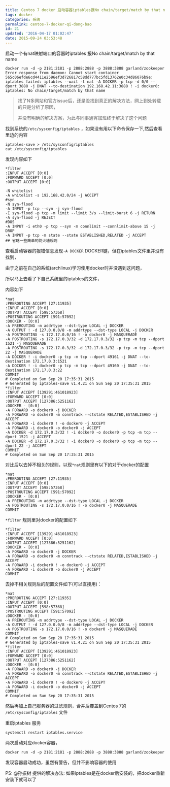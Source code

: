 ```yaml
---
title: Centos 7 docker 启动容器iptables报No chain/target/match by that name
tags: docker
categories: 系统
permalink: centos-7-docker-qi-dong-bao
id: 21
updated: '2016-04-17 01:02:47'
date: 2015-09-24 03:53:48
---
```


启动一个有nat映射端口的容器时iptables 报No chain/target/match by that name


```shell
docker run -d -p 2181:2181 -p 2888:2888 -p 3888:3888 garland/zookeeper  
Error response from daemon: Cannot start container 565c06efde6cd4411e2596ef3d726817c58dd777bc5fd13762e0c34d86076b9e: iptables failed: iptables --wait -t nat -A DOCKER -p tcp -d 0/0 --dport 3888 -j DNAT --to-destination 192.168.42.11:3888 ! -i docker0: iptables: No chain/target/match by that name
```

>找了N多网站和官方issue后，还是没找到真正的解决方法，网上到处转载的只是分析了原因，
>
>并没有明确的解决方案，为此与同事通宵加班终于解决了这个问题


找到系统的`/etc/sysconfig/iptables` ，如果没有用以下命令保存一下,然后查看里边的内容
```shell
iptables-save > /etc/sysconfig/iptables
cat /etc/sysconfig/iptables
```

发现内容如下
```shell
*filter
:INPUT ACCEPT [0:0]
:FORWARD ACCEPT [0:0]
:OUTPUT ACCEPT [0:0]

-N whitelist
-A whitelist -s 192.168.42.0/24 -j ACCEPT
#syn
-N syn-flood
-A INPUT -p tcp --syn -j syn-flood
-I syn-flood -p tcp -m limit --limit 3/s --limit-burst 6 -j RETURN
-A syn-flood -j REJECT
#DOS
-A INPUT -i eth0 -p tcp --syn -m connlimit --connlimit-above 15 -j DROP
-A INPUT -p tcp -m state --state ESTABLISHED,RELATED -j ACCEPT
## 省略一些简单的防火墙规则  
```

查看启动容器的报错信息发现`-A DOCKER` DOCKER链，但在iptables文件里并没有找到，

由于之前在自己的系统(archlinux)学习使用docker时并没遇到这问题，

所以马上去看了下自己系统里的iptables的文件，

内容如下
```shell
*nat
:PREROUTING ACCEPT [27:11935]
:INPUT ACCEPT [0:0]
:OUTPUT ACCEPT [598:57368]
:POSTROUTING ACCEPT [591:57092]
:DOCKER - [0:0]
-A PREROUTING -m addrtype --dst-type LOCAL -j DOCKER
-A OUTPUT ! -d 127.0.0.0/8 -m addrtype --dst-type LOCAL -j DOCKER
-A POSTROUTING -s 172.17.0.0/16 ! -o docker0 -j MASQUERADE
-A POSTROUTING -s 172.17.0.3/32 -d 172.17.0.3/32 -p tcp -m tcp --dport 1521 -j MASQUERADE
-A POSTROUTING -s 172.17.0.3/32 -d 172.17.0.3/32 -p tcp -m tcp --dport 22 -j MASQUERADE
-A DOCKER ! -i docker0 -p tcp -m tcp --dport 49161 -j DNAT --to-destination 172.17.0.3:1521
-A DOCKER ! -i docker0 -p tcp -m tcp --dport 49160 -j DNAT --to-destination 172.17.0.3:22
COMMIT
# Completed on Sun Sep 20 17:35:31 2015
# Generated by iptables-save v1.4.21 on Sun Sep 20 17:35:31 2015
*filter
:INPUT ACCEPT [139291:461018923]
:FORWARD ACCEPT [0:0]
:OUTPUT ACCEPT [127386:5251162]
:DOCKER - [0:0]
-A FORWARD -o docker0 -j DOCKER
-A FORWARD -o docker0 -m conntrack --ctstate RELATED,ESTABLISHED -j ACCEPT
-A FORWARD -i docker0 ! -o docker0 -j ACCEPT
-A FORWARD -i docker0 -o docker0 -j ACCEPT
-A DOCKER -d 172.17.0.3/32 ! -i docker0 -o docker0 -p tcp -m tcp --dport 1521 -j ACCEPT
-A DOCKER -d 172.17.0.3/32 ! -i docker0 -o docker0 -p tcp -m tcp --dport 22 -j ACCEPT
COMMIT
# Completed on Sun Sep 20 17:35:31 2015
```

对比后以去掉不相关的规则，以现`*nat`规则里有以下的对于docker的配置
```shell
*nat
:PREROUTING ACCEPT [27:11935]
:INPUT ACCEPT [0:0]
:OUTPUT ACCEPT [598:57368]
:POSTROUTING ACCEPT [591:57092]
:DOCKER - [0:0]
-A PREROUTING -m addrtype --dst-type LOCAL -j DOCKER
-A POSTROUTING -s 172.17.0.0/16 ! -o docker0 -j MASQUERADE
COMMIT
```

`*filter` 规则里对docker的配置如下
```shell
*filter
:INPUT ACCEPT [139291:461018923]
:FORWARD ACCEPT [0:0]
:OUTPUT ACCEPT [127386:5251162]
:DOCKER - [0:0]
-A FORWARD -o docker0 -j DOCKER
-A FORWARD -o docker0 -m conntrack --ctstate RELATED,ESTABLISHED -j ACCEPT
-A FORWARD -i docker0 ! -o docker0 -j ACCEPT
-A FORWARD -i docker0 -o docker0 -j ACCEPT
COMMIT
```

去掉不相关规则后的配置文件如下(可以直接用)：
```shell
*nat
:PREROUTING ACCEPT [27:11935]
:INPUT ACCEPT [0:0]
:OUTPUT ACCEPT [598:57368]
:POSTROUTING ACCEPT [591:57092]
:DOCKER - [0:0]
-A PREROUTING -m addrtype --dst-type LOCAL -j DOCKER
-A OUTPUT ! -d 127.0.0.0/8 -m addrtype --dst-type LOCAL -j DOCKER
-A POSTROUTING -s 172.17.0.0/16 ! -o docker0 -j MASQUERADE
COMMIT
# Completed on Sun Sep 20 17:35:31 2015
# Generated by iptables-save v1.4.21 on Sun Sep 20 17:35:31 2015
*filter
:INPUT ACCEPT [139291:461018923]
:FORWARD ACCEPT [0:0]
:OUTPUT ACCEPT [127386:5251162]
:DOCKER - [0:0]
-A FORWARD -o docker0 -j DOCKER
-A FORWARD -o docker0 -m conntrack --ctstate RELATED,ESTABLISHED -j ACCEPT
-A FORWARD -i docker0 ! -o docker0 -j ACCEPT
-A FORWARD -i docker0 -o docker0 -j ACCEPT
COMMIT
# Completed on Sun Sep 20 17:35:31 2015
```

然后再加上自己服务器的过滤规则，合并后覆盖到Centos 7的 `/etc/sysconfig/iptables` 文件

重启iptables 服务
```shell
systemctl restart iptables.service
```
两次启动对应docker容器，
```shell
docker run -d -p 2181:2181 -p 2888:2888 -p 3888:3888 garland/zookeeper
```
发现容器启动成功，虽然有警告，但并不影响容器的使用  

PS: @孙振树 提供的解决办法: 如果iptables是在docker后安装的，把docker重新安装下就可以了
